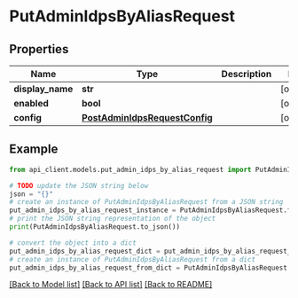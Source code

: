 # PutAdminIdpsByAliasRequest


## Properties

Name | Type | Description | Notes
------------ | ------------- | ------------- | -------------
**display_name** | **str** |  | [optional] 
**enabled** | **bool** |  | [optional] 
**config** | [**PostAdminIdpsRequestConfig**](PostAdminIdpsRequestConfig.md) |  | [optional] 

## Example

```python
from api_client.models.put_admin_idps_by_alias_request import PutAdminIdpsByAliasRequest

# TODO update the JSON string below
json = "{}"
# create an instance of PutAdminIdpsByAliasRequest from a JSON string
put_admin_idps_by_alias_request_instance = PutAdminIdpsByAliasRequest.from_json(json)
# print the JSON string representation of the object
print(PutAdminIdpsByAliasRequest.to_json())

# convert the object into a dict
put_admin_idps_by_alias_request_dict = put_admin_idps_by_alias_request_instance.to_dict()
# create an instance of PutAdminIdpsByAliasRequest from a dict
put_admin_idps_by_alias_request_from_dict = PutAdminIdpsByAliasRequest.from_dict(put_admin_idps_by_alias_request_dict)
```
[[Back to Model list]](../README.md#documentation-for-models) [[Back to API list]](../README.md#documentation-for-api-endpoints) [[Back to README]](../README.md)



